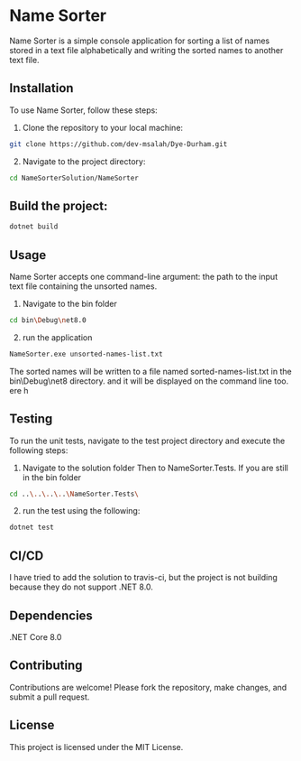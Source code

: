 # Name Sorter

Name Sorter is a simple console application for sorting a list of names stored in a text file alphabetically and writing the sorted names to another text file.

## Installation

To use Name Sorter, follow these steps:

1. Clone the repository to your local machine:

```bash
git clone https://github.com/dev-msalah/Dye-Durham.git
```

2. Navigate to the project directory:

```bash
cd NameSorterSolution/NameSorter
```

## Build the project:

```bash
dotnet build
```

## Usage
Name Sorter accepts one command-line argument: the path to the input text file containing the unsorted names.

1. Navigate to the bin folder 

```bash
cd bin\Debug\net8.0
```

2. run the application

```bash
NameSorter.exe unsorted-names-list.txt
```

The sorted names will be written to a file named sorted-names-list.txt in the bin\Debug\net8 directory. and it will be displayed on the command line too.
ere h
## Testing
To run the unit tests, navigate to the test project directory and execute the following steps:

1. Navigate to the solution folder Then to NameSorter.Tests. If you are still in the bin folder 
```bash
cd ..\..\..\..\NameSorter.Tests\
```

2. run the test using the following:
   
```bash
dotnet test
```

## CI/CD

I have tried to add the solution to travis-ci, but the project is not building because they do not support .NET 8.0.

## Dependencies
.NET Core 8.0

## Contributing
Contributions are welcome! Please fork the repository, make changes, and submit a pull request.

## License
This project is licensed under the MIT License.
